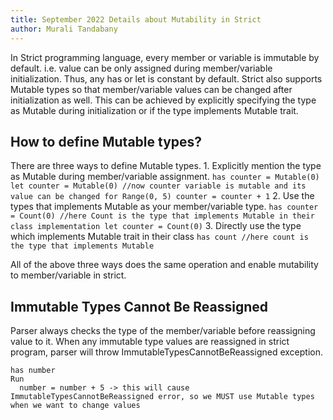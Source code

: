 ```yaml
---
title: September 2022 Details about Mutability in Strict
author: Murali Tandabany
---
```


In Strict programming language, every member or variable is immutable by default. i.e. value can be only assigned during member/variable initialization. Thus, any has or let is constant by default. Strict also supports Mutable types so that member/variable values can be changed after initialization as well. This can be achieved by explicitly specifying the type as Mutable during initialization or if the type implements Mutable trait.

## How to define Mutable types?

There are three ways to define Mutable types.
	1. Explicitly mention the type as Mutable during member/variable assignment. 
	```
	has counter = Mutable(0)
	let counter = Mutable(0) //now counter variable is mutable and its value can be changed
	for Range(0, 5)
		counter = counter + 1
	```
	2. Use the types that implements Mutable as your member/variable type.
	```
	has counter = Count(0) //here Count is the type that implements Mutable in their class implementation
	let counter = Count(0)
	```
	3. Directly use the type which implements Mutable trait in their class
	```
	has count //here count is the type that implements Mutable 
	```

All of the above three ways does the same operation and enable mutability to member/variable in strict.
	
## Immutable Types Cannot Be Reassigned

Parser always checks the type of the member/variable before reassigning value to it. When any immutable type values are reassigned in strict program, parser will throw ImmutableTypesCannotBeReassigned exception.

```
has number 
Run
  number = number + 5 -> this will cause ImmutableTypesCannotBeReassigned error, so we MUST use Mutable types when we want to change values
```
